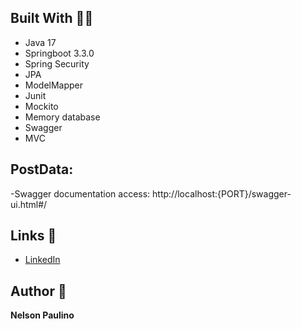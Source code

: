 
## Built With :technologist:

- Java 17
- Springboot 3.3.0
- Spring Security
- JPA
- ModelMapper
- Junit
- Mockito
- Memory database
- Swagger
- MVC

## PostData:

-Swagger documentation access: http://localhost:{PORT}/swagger-ui.html#/ 

 ## Links :link:
- [LinkedIn](https://www.linkedin.com/in/nelson-paulino/ "LinkedIn")


## Author :adult:

**Nelson Paulino**
        

